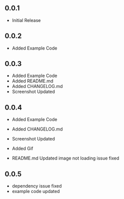 ## 0.0.1

* Initial Release
## 0.0.2

* Added Example Code

## 0.0.3

* Added Example Code
* Added README.md
* Added CHANGELOG.md
* Screenshot Updated

## 0.0.4

* Added Example Code

* Added CHANGELOG.md
* Screenshot Updated
* Added Gif
* README.md Updated image not loading issue fixed
## 0.0.5
* dependency issue fixed
* example code updated

